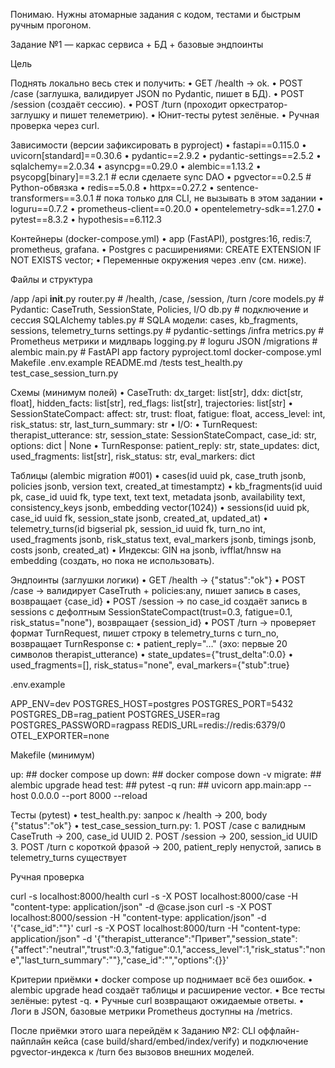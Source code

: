 Понимаю. Нужны атомарные задания с кодом, тестами и быстрым ручным прогоном.

Задание №1 — каркас сервиса + БД + базовые эндпоинты

Цель

Поднять локально весь стек и получить:
    •    GET /health → ok.
    •    POST /case (заглушка, валидирует JSON по Pydantic, пишет в БД).
    •    POST /session (создаёт сессию).
    •    POST /turn (проходит оркестратор-заглушку и пишет телеметрию).
    •    Юнит-тесты pytest зелёные.
    •    Ручная проверка через curl.

Зависимости (версии зафиксировать в pyproject)
    •    fastapi==0.115.0
    •    uvicorn[standard]==0.30.6
    •    pydantic==2.9.2
    •    pydantic-settings==2.5.2
    •    sqlalchemy==2.0.34
    •    asyncpg==0.29.0
    •    alembic==1.13.2
    •    psycopg[binary]==3.2.1      # если сделаете sync DAO
    •    pgvector==0.2.5              # Python-обвязка
    •    redis==5.0.8
    •    httpx==0.27.2
    •    sentence-transformers==3.0.1 # пока только для CLI, не вызывать в этом задании
    •    loguru==0.7.2
    •    prometheus-client==0.20.0
    •    opentelemetry-sdk==1.27.0
    •    pytest==8.3.2
    •    hypothesis==6.112.3

Контейнеры (docker-compose.yml)
    •    app (FastAPI), postgres:16, redis:7, prometheus, grafana.
    •    Postgres с расширениями: CREATE EXTENSION IF NOT EXISTS vector;
    •    Переменные окружения через .env (см. ниже).

Файлы и структура

/app
  /api
    __init__.py
    router.py           # /health, /case, /session, /turn
  /core
    models.py           # Pydantic: CaseTruth, SessionState, Policies, I/O
    db.py               # подключение и сессия SQLAlchemy
    tables.py           # SQLA модели: cases, kb_fragments, sessions, telemetry_turns
    settings.py         # pydantic-settings
  /infra
    metrics.py          # Prometheus метрики и мидлварь
    logging.py          # loguru JSON
  /migrations           # alembic
  main.py               # FastAPI app factory
  pyproject.toml
  docker-compose.yml
  Makefile
  .env.example
  README.md
/tests
  test_health.py
  test_case_session_turn.py

Схемы (минимум полей)
    •    CaseTruth: dx_target: list[str], ddx: dict[str, float], hidden_facts: list[str], red_flags: list[str], trajectories: list[str]
    •    SessionStateCompact: affect: str, trust: float, fatigue: float, access_level: int, risk_status: str, last_turn_summary: str
    •    I/O:
    •    TurnRequest: therapist_utterance: str, session_state: SessionStateCompact, case_id: str, options: dict | None
    •    TurnResponse: patient_reply: str, state_updates: dict, used_fragments: list[str], risk_status: str, eval_markers: dict

Таблицы (alembic migration #001)
    •    cases(id uuid pk, case_truth jsonb, policies jsonb, version text, created_at timestamptz)
    •    kb_fragments(id uuid pk, case_id uuid fk, type text, text text, metadata jsonb, availability text, consistency_keys jsonb, embedding vector(1024))
    •    sessions(id uuid pk, case_id uuid fk, session_state jsonb, created_at, updated_at)
    •    telemetry_turns(id bigserial pk, session_id uuid fk, turn_no int, used_fragments jsonb, risk_status text, eval_markers jsonb, timings jsonb, costs jsonb, created_at)
    •    Индексы: GIN на jsonb, ivfflat/hnsw на embedding (создать, но пока не использовать).

Эндпоинты (заглушки логики)
    •    GET /health → {"status":"ok"}
    •    POST /case → валидирует CaseTruth + policies:any, пишет запись в cases, возвращает {case_id}
    •    POST /session → по case_id создаёт запись в sessions с дефолтным SessionStateCompact(trust=0.3, fatigue=0.1, risk_status="none"), возвращает {session_id}
    •    POST /turn → проверяет формат TurnRequest, пишет строку в telemetry_turns с turn_no, возвращает TurnResponse с:
    •    patient_reply="…" (эхо: первые 20 символов therapist_utterance)
    •    state_updates={"trust_delta":0.0}
    •    used_fragments=[], risk_status="none", eval_markers={"stub":true}

.env.example

APP_ENV=dev
POSTGRES_HOST=postgres
POSTGRES_PORT=5432
POSTGRES_DB=rag_patient
POSTGRES_USER=rag
POSTGRES_PASSWORD=ragpass
REDIS_URL=redis://redis:6379/0
OTEL_EXPORTER=none

Makefile (минимум)

up:        ## docker compose up
down:      ## docker compose down -v
migrate:   ## alembic upgrade head
test:      ## pytest -q
run:       ## uvicorn app.main:app --host 0.0.0.0 --port 8000 --reload

Тесты (pytest)
    •    test_health.py: запрос к /health → 200, body {"status":"ok"}
    •    test_case_session_turn.py:
    1.    POST /case с валидным CaseTruth → 200, case_id UUID
    2.    POST /session → 200, session_id UUID
    3.    POST /turn с короткой фразой → 200, patient_reply непустой, запись в telemetry_turns существует

Ручная проверка

curl -s localhost:8000/health
curl -s -X POST localhost:8000/case -H "content-type: application/json" -d @case.json
curl -s -X POST localhost:8000/session -H "content-type: application/json" -d '{"case_id":"<from-previous>"}'
curl -s -X POST localhost:8000/turn -H "content-type: application/json" -d '{"therapist_utterance":"Привет","session_state":{"affect":"neutral","trust":0.3,"fatigue":0.1,"access_level":1,"risk_status":"none","last_turn_summary":""},"case_id":"<id>","options":{}}'

Критерии приёмки
    •    docker compose up поднимает всё без ошибок.
    •    alembic upgrade head создаёт таблицы и расширение vector.
    •    Все тесты зелёные: pytest -q.
    •    Ручные curl возвращают ожидаемые ответы.
    •    Логи в JSON, базовые метрики Prometheus доступны на /metrics.

После приёмки этого шага перейдём к Заданию №2: CLI оффлайн-пайплайн кейса (case build/shard/embed/index/verify) и подключение pgvector-индекса к /turn без вызовов внешних моделей.
